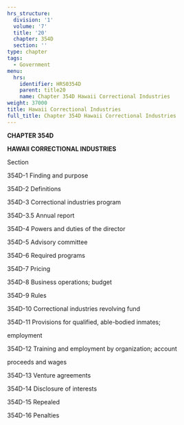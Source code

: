 ```yaml
---
hrs_structure:
  division: '1'
  volume: '7'
  title: '20'
  chapter: 354D
  section: ''
type: chapter
tags:
  - Government
menu:
  hrs:
    identifier: HRS0354D
    parent: title20
    name: Chapter 354D Hawaii Correctional Industries
weight: 37000
title: Hawaii Correctional Industries
full_title: Chapter 354D Hawaii Correctional Industries
---
```

**CHAPTER 354D**

**HAWAII CORRECTIONAL INDUSTRIES**

Section

354D-1 Finding and purpose

354D-2 Definitions

354D-3 Correctional industries program

354D-3.5 Annual report

354D-4 Powers and duties of the director

354D-5 Advisory committee

354D-6 Required programs

354D-7 Pricing

354D-8 Business operations; budget

354D-9 Rules

354D-10 Correctional industries revolving fund

354D-11 Provisions for qualified, able-bodied inmates;

employment

354D-12 Training and employment by organization; account

proceeds and wages

354D-13 Venture agreements

354D-14 Disclosure of interests

354D-15 Repealed

354D-16 Penalties